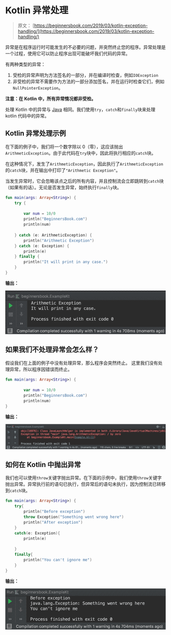 # Kotlin 异常处理

> 原文： [https://beginnersbook.com/2019/03/kotlin-exception-handling/](https://beginnersbook.com/2019/03/kotlin-exception-handling/)

异常是在程序运行时可能发生的不必要的问题，并突然终止您的程序。异常处理是一个过程，使用它可以防止程序出现可能破坏我们代码的异常。

有两种类型的异常：

1.  受检的异常声明为方法签名的一部分，并在编译时检查，例如`IOException`
2.  非受检的异常不需要作为方法的一部分添加签名，并在运行时检查它们，例如`NullPointerException`。

**注意：在 Kotlin 中，所有异常情况都非受检。**

处理 Kotlin 中的异常与 [Java](https://beginnersbook.com/2013/04/java-exception-handling/) 相同。我们使用`try`，`catch`和`finally`块来处理 kotlin 代码中的异常。

## Kotlin 异常处理示例

在下面的例子中，我们将一个数字除以 0（零），这应该抛出`ArithmeticException`。由于此代码在`try`块中，因此将执行相应的`catch`块。

在这种情况下，发生了`ArithmeticException`，因此执行了`ArithmeticException`的`catch`块，并在输出中打印了`"Arithmetic Exception"`。

当发生异常时，它会忽略该点之后的所有内容，并且控制流会立即跳转到`catch`块（如果有的话）。无论是否发生异常，始终执行`finally`块。

```kotlin
fun main(args: Array<String>) {
    try {

        var num = 10/0
        println("BeginnersBook.com")
        println(num)

    } catch (e: ArithmeticException) {
        println("Arithmetic Exception")
    } catch (e: Exception) {
        println(e)
    } finally {
        println("It will print in any case.")
    }
}
```

**输出：**

![Kotlin exception handling](img/dd822ceebef78c4a3a8430bc409dd0be.jpg)

## 如果我们不处理异常会怎么样？

假设我们在上面的例子中没有处理异常，那么程序会突然终止。
这里我们没有处理异常，所以程序因错误而终止。

```kotlin
fun main(args: Array<String>) {

        var num = 10/0
        println("BeginnersBook.com")
        println(num)
}
```

**输出：**

![Kotlin exception handling error when we don't handle them](img/44e635d7ef32004d155532fd8e2284ac.jpg)

## 如何在 Kotlin 中抛出异常

我们也可以使用`throw`关键字抛出异常。在下面的示例中，我们使用`throw`关键字抛出异常。异常执行前的语句已执行，但异常后的语句未执行，因为控制流已转移到`catch`块。

```kotlin
fun main(args: Array<String>) {
    try{
        println("Before exception")
        throw Exception("Something went wrong here")
        println("After exception")
    }
    catch(e: Exception){
        println(e)

    }
    finally{
        println("You can't ignore me")
    }
}
```

**输出：**

![Kotlin throw keyword](img/83b3d1d3e45af7d1b5b4a4c24941934e.jpg)